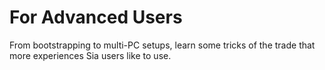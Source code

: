 # For Advanced Users

From bootstrapping to multi-PC setups, learn some tricks of the trade that more experiences Sia users like to use.

